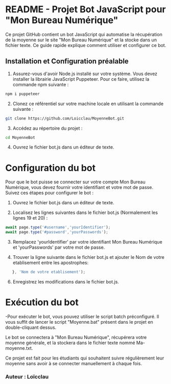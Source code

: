 
# README - Projet Bot JavaScript pour "Mon Bureau Numérique"

Ce projet GitHub contient un bot JavaScript qui automatise la récupération de la moyenne sur le site "Mon Bureau Numérique" et la stocke dans un fichier texte. Ce guide rapide explique comment utiliser et configurer ce bot.
## Installation et Configuration préalable

1. Assurez-vous d'avoir Node.js installé sur votre système. Vous devez installer la librairie JavaScript Puppeteer. Pour ce faire, utilisez la commande npm suivante :
```bash
npm i puppeteer
```

2. Clonez ce référentiel sur votre machine locale en utilisant la commande suivante :

```bash
git clone https://github.com/Loicclau/MoyenneBot.git
```
3. Accédez au répertoire du projet :

```bash
cd MoyenneBot
```
4. Ouvrez le fichier bot.js dans un éditeur de texte.

# Configuration du bot

Pour que le bot puisse se connecter sur votre compte Mon Bureau Numérique, vous devez fournir votre identifiant et votre mot de passe. Suivez ces étapes pour configurer le bot :

1. Ouvrez le fichier bot.js dans un éditeur de texte.

2. Localisez les lignes suivantes dans le fichier bot.js (Normalement les lignes 19 et 20) :

```javascript
await page.type('#username','yourIdentifier');
await page.type('#password','yourPasswords');  
```
3. Remplacez 'yourIdentifier' par votre identifiant Mon Bureau Numérique et 'yourPasswords' par votre mot de passe.

4. Trouver la ligne suivante dans le fichier bot.js et ajouter le Nom de votre etablisement entre les apostrophes:
```javascript
   }, 'Nom de votre etablisement');
```

6. Enregistrez les modifications dans le fichier bot.js.

# Exécution du bot

-Pour exécuter le bot, vous pouvez utiliser le script batch préconfiguré. Il vous suffit de lancer le script "Moyenne.bat" présent dans le projet en double-cliquant dessus.

Le bot se connectera à "Mon Bureau Numérique", récupérera votre moyenne générale, et la stockera dans le fichier texte nommé Ma-moyenne.txt. 

Ce projet est fait pour les étudiants qui souhaitent suivre régulièrement leur moyenne sans avoir à se connecter manuellement à chaque fois.


### Auteur : Loïcclau
